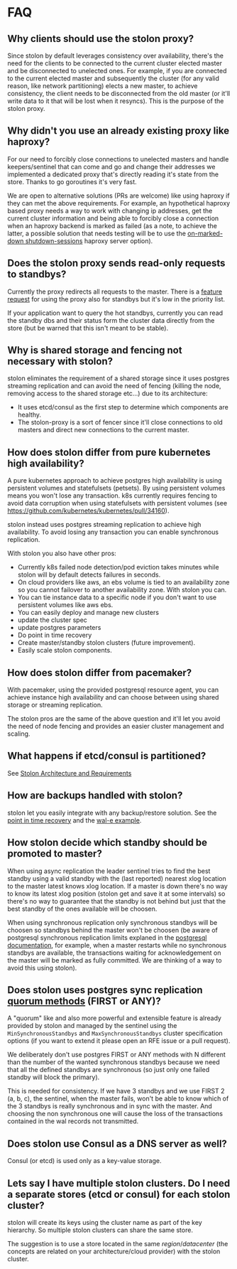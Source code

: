 # FAQ

## Why clients should use the stolon proxy?

Since stolon by default leverages consistency over availability, there's the need for the clients to be connected to the current cluster elected master and be disconnected to unelected ones. For example, if you are connected to the current elected master and subsequently the cluster (for any valid reason, like network partitioning) elects a new master, to achieve consistency, the client needs to be disconnected from the old master (or it'll write data to it that will be lost when it resyncs). This is the purpose of the stolon proxy.

## Why didn't you use an already existing proxy like haproxy?

For our need to forcibly close connections to unelected masters and handle keepers/sentinel that can come and go and change their addresses we implemented a dedicated proxy that's directly reading it's state from the store. Thanks to go goroutines it's very fast.

We are open to alternative solutions (PRs are welcome) like using haproxy if they can met the above requirements. For example, an hypothetical haproxy based proxy needs a way to work with changing ip addresses, get the current cluster information and being able to forcibly close a connection when an haproxy backend is marked as failed (as a note, to achieve the latter, a possible solution that needs testing will be to use the [on-marked-down shutdown-sessions](https://cbonte.github.io/haproxy-dconv/configuration-1.6.html#5.2-on-marked-down) haproxy server option).

## Does the stolon proxy sends read-only requests to standbys?

Currently the proxy redirects all requests to the master. There is a [feature request](https://github.com/sorintlab/stolon/issues/132) for using the proxy also for standbys but it's low in the priority list.

If your application want to query the hot standbys, currently you can read the standby dbs and their status form the cluster data directly from the store (but be warned that this isn't meant to be stable).

## Why is shared storage and fencing not necessary with stolon?

stolon eliminates the requirement of a shared storage since it uses postgres streaming replication and can avoid the need of fencing (killing the node, removing access to the shared storage etc...) due to its architecture:
* It uses etcd/consul as the first step to determine which components are healthy.
* The stolon-proxy is a sort of fencer since it'll close connections to old masters and direct new connections to the current master.

## How does stolon differ from pure kubernetes high availability?

A pure kubernetes approach to achieve postgres high availability is using persistent volumes and statefulsets (petsets). By using persistent volumes means you won't lose any transaction. k8s currently requires fencing to avoid data corruption when using statefulsets with persistent volumes (see https://github.com/kubernetes/kubernetes/pull/34160).

stolon instead uses postgres streaming replication to achieve high availability. To avoid losing any transaction you can enable synchronous replication.

With stolon you also have other pros:

* Currently k8s failed node detection/pod eviction takes minutes while stolon will by default detects failures in seconds.
* On cloud providers like aws, an ebs volume is tied to an availability zone so you cannot failover to another availability zone. With stolon you can.
* You can tie instance data to a specific node if you don't want to use persistent volumes like aws ebs.
* You can easily deploy and manage new clusters
 * update the cluster spec
  * update postgres parameters
* Do point in time recovery
* Create master/standby stolon clusters (future improvement).
* Easily scale stolon components.

## How does stolon differ from pacemaker?

With pacemaker, using the provided postgresql resource agent, you can achieve instance high availability and can choose between using shared storage or streaming replication.

The stolon pros are the same of the above question and it'll let you avoid the need of node fencing and provides an easier cluster management and scaling.

## What happens if etcd/consul is partitioned?

See [Stolon Architecture and Requirements](architecture.md)

## How are backups handled with stolon?

stolon let you easily integrate with any backup/restore solution. See the [point in time recovery](pitr.md) and the [wal-e example](pitr_wal-e.md).

## How stolon decide which standby should be promoted to master?

When using async replication the leader sentinel tries to find the best standby using a valid standby with the (last reported) nearest xlog location to the master latest knows xlog location. If a master is down there's no way to know its latest xlog position (stolon get and save it at some intervals) so there's no way to guarantee that the standby is not behind but just that the best standby of the ones available will be choosen.

When using synchronous replication only synchronous standbys will be choosen so standbys behind the master won't be choosen (be aware of postgresql synchronous replication limits explaned in the [postgresql documentation](https://www.postgresql.org/docs/9.6/static/warm-standby.html#SYNCHRONOUS-REPLICATION), for example, when a master restarts while no synchronous standbys are available, the transactions waiting for acknowledgement on the master will be marked as fully committed. We are thinking of a way to avoid this using stolon).

## Does stolon uses postgres sync replication [quorum methods](https://www.postgresql.org/docs/10/static/runtime-config-replication.html#RUNTIME-CONFIG-REPLICATION-MASTER) (FIRST or ANY)?

A "quorum" like and also more powerful and extensible feature is already provided by stolon and managed by the sentinel using the `MinSynchronousStandbys` and `MaxSynchronousStandbys` cluster specification options (if you want to extend it please open an RFE issue or a pull request).

We deliberately don't use postgres FIRST or ANY methods with N different than the number of the wanted synchronous standbys because we need that all the defined standbys are synchronous (so just only one failed standby will block the primary).

This is needed for consistency. If we have 3 standbys and we use FIRST 2 (a, b, c), the sentinel, when the master fails, won't be able to know which of the 3 standbys is really synchronous and in sync with the master. And choosing the non synchronous one will cause the loss of the transactions contained in the wal records not transmitted.

## Does stolon use Consul as a DNS server as well?

Consul (or etcd) is used only as a key-value storage.

## Lets say I have multiple stolon clusters. Do I need a separate stores (etcd or consul) for each stolon cluster?

stolon will create its keys using the cluster name as part of the key hierarchy. So multiple stolon clusters can share the same store.

The suggestion is to use a store located in the same *region*/*datacenter* (the concepts are related on your architecture/cloud provider) with the stolon cluster.
